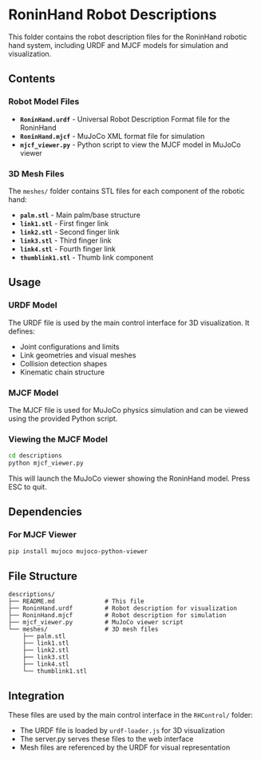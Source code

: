 # RoninHand Robot Descriptions

This folder contains the robot description files for the RoninHand robotic hand system, including URDF and MJCF models for simulation and visualization.

## Contents

### Robot Model Files
- **`RoninHand.urdf`** - Universal Robot Description Format file for the RoninHand
- **`RoninHand.mjcf`** - MuJoCo XML format file for simulation
- **`mjcf_viewer.py`** - Python script to view the MJCF model in MuJoCo viewer

### 3D Mesh Files
The `meshes/` folder contains STL files for each component of the robotic hand:
- **`palm.stl`** - Main palm/base structure
- **`link1.stl`** - First finger link
- **`link2.stl`** - Second finger link  
- **`link3.stl`** - Third finger link
- **`link4.stl`** - Fourth finger link
- **`thumblink1.stl`** - Thumb link component

## Usage

### URDF Model
The URDF file is used by the main control interface for 3D visualization. It defines:
- Joint configurations and limits
- Link geometries and visual meshes
- Collision detection shapes
- Kinematic chain structure

### MJCF Model
The MJCF file is used for MuJoCo physics simulation and can be viewed using the provided Python script.

### Viewing the MJCF Model
```bash
cd descriptions
python mjcf_viewer.py
```

This will launch the MuJoCo viewer showing the RoninHand model. Press ESC to quit.

## Dependencies

### For MJCF Viewer
```bash
pip install mujoco mujoco-python-viewer
```

## File Structure
```
descriptions/
├── README.md              # This file
├── RoninHand.urdf         # Robot description for visualization
├── RoninHand.mjcf         # Robot description for simulation
├── mjcf_viewer.py         # MuJoCo viewer script
└── meshes/                # 3D mesh files
    ├── palm.stl
    ├── link1.stl
    ├── link2.stl
    ├── link3.stl
    ├── link4.stl
    └── thumblink1.stl
```

## Integration

These files are used by the main control interface in the `RHControl/` folder:
- The URDF file is loaded by `urdf-loader.js` for 3D visualization
- The server.py serves these files to the web interface
- Mesh files are referenced by the URDF for visual representation 